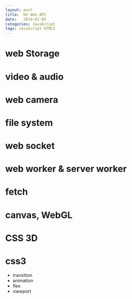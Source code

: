 ```yaml
---
layout: post
title:  H5 Web API
date:   2019-02-05 
categories: JavaScript 
tags: JavaScript HTML5 
---
```


# web Storage

# video & audio

# web camera

# file system

# web socket

# web worker & server worker

# fetch

# canvas, WebGL

# CSS 3D

# css3

- transition
- animation
- flex
- viewport